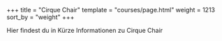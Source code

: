 +++
title = "Cirque Chair"
template = "courses/page.html"
weight = 1213
sort_by = "weight"
+++

Hier findest du in Kürze Informationen zu Cirque Chair
